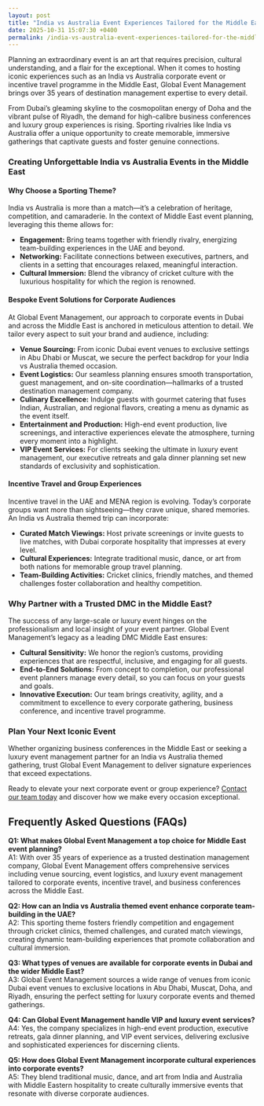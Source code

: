 ```yaml
---
layout: post
title: "India vs Australia Event Experiences Tailored for the Middle East"
date: 2025-10-31 15:07:30 +0400
permalink: /india-vs-australia-event-experiences-tailored-for-the-middle-east/
---
```

Planning an extraordinary event is an art that requires precision, cultural understanding, and a flair for the exceptional. When it comes to hosting iconic experiences such as an India vs Australia corporate event or incentive travel programme in the Middle East, Global Event Management brings over 35 years of destination management expertise to every detail.

From Dubai’s gleaming skyline to the cosmopolitan energy of Doha and the vibrant pulse of Riyadh, the demand for high-calibre business conferences and luxury group experiences is rising. Sporting rivalries like India vs Australia offer a unique opportunity to create memorable, immersive gatherings that captivate guests and foster genuine connections.

### Creating Unforgettable India vs Australia Events in the Middle East

#### Why Choose a Sporting Theme?

India vs Australia is more than a match—it’s a celebration of heritage, competition, and camaraderie. In the context of Middle East event planning, leveraging this theme allows for:

- **Engagement:** Bring teams together with friendly rivalry, energizing team-building experiences in the UAE and beyond.
- **Networking:** Facilitate connections between executives, partners, and clients in a setting that encourages relaxed, meaningful interaction.
- **Cultural Immersion:** Blend the vibrancy of cricket culture with the luxurious hospitality for which the region is renowned.

#### Bespoke Event Solutions for Corporate Audiences

At Global Event Management, our approach to corporate events in Dubai and across the Middle East is anchored in meticulous attention to detail. We tailor every aspect to suit your brand and audience, including:

- **Venue Sourcing:** From iconic Dubai event venues to exclusive settings in Abu Dhabi or Muscat, we secure the perfect backdrop for your India vs Australia themed occasion.
- **Event Logistics:** Our seamless planning ensures smooth transportation, guest management, and on-site coordination—hallmarks of a trusted destination management company.
- **Culinary Excellence:** Indulge guests with gourmet catering that fuses Indian, Australian, and regional flavors, creating a menu as dynamic as the event itself.
- **Entertainment and Production:** High-end event production, live screenings, and interactive experiences elevate the atmosphere, turning every moment into a highlight.
- **VIP Event Services:** For clients seeking the ultimate in luxury event management, our executive retreats and gala dinner planning set new standards of exclusivity and sophistication.

#### Incentive Travel and Group Experiences

Incentive travel in the UAE and MENA region is evolving. Today’s corporate groups want more than sightseeing—they crave unique, shared memories. An India vs Australia themed trip can incorporate:

- **Curated Match Viewings:** Host private screenings or invite guests to live matches, with Dubai corporate hospitality that impresses at every level.
- **Cultural Experiences:** Integrate traditional music, dance, or art from both nations for memorable group travel planning.
- **Team-Building Activities:** Cricket clinics, friendly matches, and themed challenges foster collaboration and healthy competition.

### Why Partner with a Trusted DMC in the Middle East?

The success of any large-scale or luxury event hinges on the professionalism and local insight of your event partner. Global Event Management’s legacy as a leading DMC Middle East ensures:

- **Cultural Sensitivity:** We honor the region’s customs, providing experiences that are respectful, inclusive, and engaging for all guests.
- **End-to-End Solutions:** From concept to completion, our professional event planners manage every detail, so you can focus on your guests and goals.
- **Innovative Execution:** Our team brings creativity, agility, and a commitment to excellence to every corporate gathering, business conference, and incentive travel programme.

### Plan Your Next Iconic Event

Whether organizing business conferences in the Middle East or seeking a luxury event management partner for an India vs Australia themed gathering, trust Global Event Management to deliver signature experiences that exceed expectations.

Ready to elevate your next corporate event or group experience? [Contact our team today](https://geventm.com/) and discover how we make every occasion exceptional.

## Frequently Asked Questions (FAQs)

**Q1: What makes Global Event Management a top choice for Middle East event planning?**  
A1: With over 35 years of experience as a trusted destination management company, Global Event Management offers comprehensive services including venue sourcing, event logistics, and luxury event management tailored to corporate events, incentive travel, and business conferences across the Middle East.

**Q2: How can an India vs Australia themed event enhance corporate team-building in the UAE?**  
A2: This sporting theme fosters friendly competition and engagement through cricket clinics, themed challenges, and curated match viewings, creating dynamic team-building experiences that promote collaboration and cultural immersion.

**Q3: What types of venues are available for corporate events in Dubai and the wider Middle East?**  
A3: Global Event Management sources a wide range of venues from iconic Dubai event venues to exclusive locations in Abu Dhabi, Muscat, Doha, and Riyadh, ensuring the perfect setting for luxury corporate events and themed gatherings.

**Q4: Can Global Event Management handle VIP and luxury event services?**  
A4: Yes, the company specializes in high-end event production, executive retreats, gala dinner planning, and VIP event services, delivering exclusive and sophisticated experiences for discerning clients.

**Q5: How does Global Event Management incorporate cultural experiences into corporate events?**  
A5: They blend traditional music, dance, and art from India and Australia with Middle Eastern hospitality to create culturally immersive events that resonate with diverse corporate audiences.

<script type="application/ld+json">
{
  "@context": "https://schema.org",
  "@type": "BlogPosting",
  "headline": "India vs Australia Event Experiences Tailored for the Middle East",
  "description": "Discover how Global Event Management crafts extraordinary India vs Australia themed corporate events and incentive travel experiences across the Middle East, specializing in luxury event management, cultural immersion, and seamless event logistics.",
  "author": {
    "@type": "Person",
    "name": "Global Event Management"
  },
  "datePublished": "2024-06-01",
  "publisher": {
    "@type": "Organization",
    "name": "Global Event Management",
    "logo": {
      "@type": "ImageObject",
      "url": "https://geventm.com/logo.png"
    }
  },
  "mainEntityOfPage": {
    "@type": "WebPage",
    "@id": "https://geventm.com/blog/india-vs-australia-event-experiences-middle-east"
  },
  "keywords": "Middle East event planning, corporate events in Dubai, destination management company, incentive travel UAE, business conferences Middle East, luxury event management, group travel planning, event logistics, cultural experiences, Dubai corporate hospitality, professional event planner, MICE travel, group event coordination, executive retreats, gala dinner planning, team-building experiences UAE, high-end event production, VIP event services, Dubai event venues, DMC Middle East"
}
</script>

<script type="application/ld+json">
{
  "@context": "https://schema.org",
  "@type": "FAQPage",
  "mainEntity": [
    {
      "@type": "Question",
      "name": "What makes Global Event Management a top choice for Middle East event planning?",
      "acceptedAnswer": {
        "@type": "Answer",
        "text": "With over 35 years of experience as a trusted destination management company, Global Event Management offers comprehensive services including venue sourcing, event logistics, and luxury event management tailored to corporate events, incentive travel, and business conferences across the Middle East."
      }
    },
    {
      "@type": "Question",
      "name": "How can an India vs Australia themed event enhance corporate team-building in the UAE?",
      "acceptedAnswer": {
        "@type": "Answer",
        "text": "This sporting theme fosters friendly competition and engagement through cricket clinics, themed challenges, and curated match viewings, creating dynamic team-building experiences that promote collaboration and cultural immersion."
      }
    },
    {
      "@type": "Question",
      "name": "What types of venues are available for corporate events in Dubai and the wider Middle East?",
      "acceptedAnswer": {
        "@type": "Answer",
        "text": "Global Event Management sources a wide range of venues from iconic Dubai event venues to exclusive locations in Abu Dhabi, Muscat, Doha, and Riyadh, ensuring the perfect setting for luxury corporate events and themed gatherings."
      }
    },
    {
      "@type": "Question",
      "name": "Can Global Event Management handle VIP and luxury event services?",
      "acceptedAnswer": {
        "@type": "Answer",
        "text": "Yes, the company specializes in high-end event production, executive retreats, gala dinner planning, and VIP event services, delivering exclusive and sophisticated experiences for discerning clients."
      }
    },
    {
      "@type": "Question",
      "name": "How does Global Event Management incorporate cultural experiences into corporate events?",
      "acceptedAnswer": {
        "@type": "Answer",
        "text": "They blend traditional music, dance, and art from India and Australia with Middle Eastern hospitality to create culturally immersive events that resonate with diverse corporate audiences."
      }
    }
  ]
}
</script>
